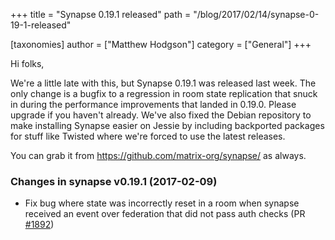 +++
title = "Synapse 0.19.1 released"
path = "/blog/2017/02/14/synapse-0-19-1-released"

[taxonomies]
author = ["Matthew Hodgson"]
category = ["General"]
+++

Hi folks,

We're a little late with this, but Synapse 0.19.1 was released last week. The only change is a bugfix to a regression in room state replication that snuck in during the performance improvements that landed in 0.19.0. Please upgrade if you haven't already. We've also fixed the Debian repository to make installing Synapse easier on Jessie by including backported packages for stuff like Twisted where we're forced to use the latest releases.

You can grab it from <a href="https://github.com/matrix-org/synapse/">https://github.com/matrix-org/synapse/</a> as always.

### Changes in synapse v0.19.1 (2017-02-09)

<ul>
  <li>Fix bug where state was incorrectly reset in a room when synapse received an event over federation that did not pass auth checks (PR <a class="issue-link js-issue-link" href="https://github.com/matrix-org/synapse/pull/1892" data-url="https://github.com/matrix-org/synapse/issues/1892" data-id="206218885" data-error-text="Failed to load issue title" data-permission-text="Issue title is private">#1892</a>)</li>
</ul>
